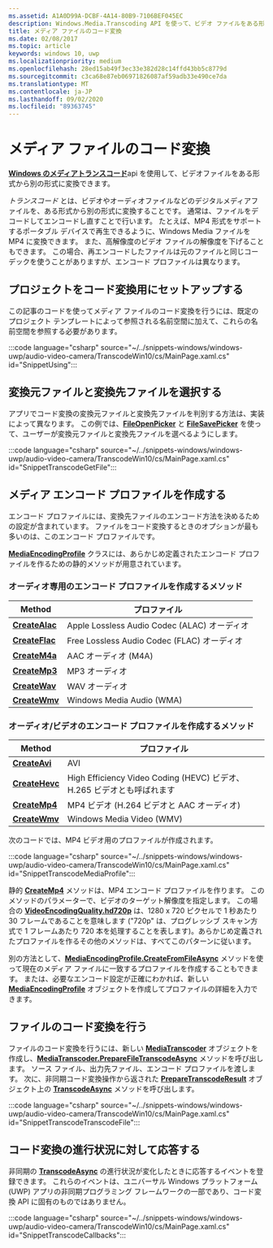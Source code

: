 ```yaml
---
ms.assetid: A1A0D99A-DCBF-4A14-80B9-7106BEF045EC
description: Windows.Media.Transcoding API を使って、ビデオ ファイルをある形式から別の形式にコード変換できます。
title: メディア ファイルのコード変換
ms.date: 02/08/2017
ms.topic: article
keywords: windows 10, uwp
ms.localizationpriority: medium
ms.openlocfilehash: 28ed15ab49f3ec33e382d28c14ffd43bb5c8779d
ms.sourcegitcommit: c3ca68e87eb06971826087af59adb33e490ce7da
ms.translationtype: MT
ms.contentlocale: ja-JP
ms.lasthandoff: 09/02/2020
ms.locfileid: "89363745"
---
```

# <a name="transcode-media-files"></a>メディア ファイルのコード変換



[**Windows のメディアトランスコード**](/uwp/api/Windows.Media.Transcoding)api を使用して、ビデオファイルをある形式から別の形式に変換できます。

*トランスコード* とは、ビデオやオーディオファイルなどのデジタルメディアファイルを、ある形式から別の形式に変換することです。 通常は、ファイルをデコードしてエンコードし直すことで行います。 たとえば、MP4 形式をサポートするポータブル デバイスで再生できるように、Windows Media ファイルを MP4 に変換できます。 また、高解像度のビデオ ファイルの解像度を下げることもできます。 この場合、再エンコードしたファイルは元のファイルと同じコーデックを使うことがありますが、エンコード プロファイルは異なります。

## <a name="set-up-your-project-for-transcoding"></a>プロジェクトをコード変換用にセットアップする

この記事のコードを使ってメディア ファイルのコード変換を行うには、既定のプロジェクト テンプレートによって参照される名前空間に加えて、これらの名前空間を参照する必要があります。

:::code language="csharp" source="~/../snippets-windows/windows-uwp/audio-video-camera/TranscodeWin10/cs/MainPage.xaml.cs" id="SnippetUsing":::

## <a name="select-source-and-destination-files"></a>変換元ファイルと変換先ファイルを選択する

アプリでコード変換の変換元ファイルと変換先ファイルを判別する方法は、実装によって異なります。 この例では、[**FileOpenPicker**](/uwp/api/Windows.Storage.Pickers.FileOpenPicker) と [**FileSavePicker**](/uwp/api/Windows.Storage.Pickers.FileSavePicker) を使って、ユーザーが変換元ファイルと変換先ファイルを選べるようにします。

:::code language="csharp" source="~/../snippets-windows/windows-uwp/audio-video-camera/TranscodeWin10/cs/MainPage.xaml.cs" id="SnippetTranscodeGetFile":::

## <a name="create-a-media-encoding-profile"></a>メディア エンコード プロファイルを作成する

エンコード プロファイルには、変換先ファイルのエンコード方法を決めるための設定が含まれています。 ファイルをコード変換するときのオプションが最も多いのは、このエンコード プロファイルです。

[**MediaEncodingProfile**](/uwp/api/Windows.Media.MediaProperties.MediaEncodingProfile) クラスには、あらかじめ定義されたエンコード プロファイルを作るための静的メソッドが用意されています。

### <a name="methods-for-creating-audio-only-encoding-profiles"></a>オーディオ専用のエンコード プロファイルを作成するメソッド

Method  |プロファイル  |
---------|---------|
[**CreateAlac**](/uwp/api/windows.media.mediaproperties.mediaencodingprofile.createalac)     |Apple Lossless Audio Codec (ALAC) オーディオ         |
[**CreateFlac**](/uwp/api/windows.media.mediaproperties.mediaencodingprofile.createflac)     |Free Lossless Audio Codec (FLAC) オーディオ         |
[**CreateM4a**](/uwp/api/windows.media.mediaproperties.mediaencodingprofile.createm4a)     |AAC オーディオ (M4A)         |
[**CreateMp3**](/uwp/api/windows.media.mediaproperties.mediaencodingprofile.createmp3)     |MP3 オーディオ         |
[**CreateWav**](/uwp/api/windows.media.mediaproperties.mediaencodingprofile.createwav)     |WAV オーディオ         |
[**CreateWmv**](/uwp/api/windows.media.mediaproperties.mediaencodingprofile.createwmv)     |Windows Media Audio (WMA)         |

### <a name="methods-for-creating-audio--video-encoding-profiles"></a>オーディオ/ビデオのエンコード プロファイルを作成するメソッド

Method  |プロファイル  |
---------|---------|
[**CreateAvi**](/uwp/api/windows.media.mediaproperties.mediaencodingprofile.createavi) |AVI |
[**CreateHevc**](/uwp/api/windows.media.mediaproperties.mediaencodingprofile.createhevc) |High Efficiency Video Coding (HEVC) ビデオ、H.265 ビデオとも呼ばれます |
[**CreateMp4**](/uwp/api/windows.media.mediaproperties.mediaencodingprofile.createmp4) |MP4 ビデオ (H.264 ビデオと AAC オーディオ) |
[**CreateWmv**](/uwp/api/windows.media.mediaproperties.mediaencodingprofile.createwmv) |Windows Media Video (WMV) |


次のコードでは、MP4 ビデオ用のプロファイルが作成されます。

:::code language="csharp" source="~/../snippets-windows/windows-uwp/audio-video-camera/TranscodeWin10/cs/MainPage.xaml.cs" id="SnippetTranscodeMediaProfile":::

静的 [**CreateMp4**](/uwp/api/windows.media.mediaproperties.mediaencodingprofile.createmp4) メソッドは、MP4 エンコード プロファイルを作ります。 このメソッドのパラメーターで、ビデオのターゲット解像度を指定します。 この場合の [**VideoEncodingQuality.hd720p**](/uwp/api/Windows.Media.MediaProperties.VideoEncodingQuality) は、1280 x 720 ピクセルで 1 秒あたり 30 フレームであることを意味します  ("720p" は、プログレッシブ スキャン方式で 1 フレームあたり 720 本を処理することを表します)。あらかじめ定義されたプロファイルを作るその他のメソッドは、すべてこのパターンに従います。

別の方法として、[**MediaEncodingProfile.CreateFromFileAsync**](/uwp/api/windows.media.mediaproperties.mediaencodingprofile.createfromfileasync) メソッドを使って現在のメディア ファイルに一致するプロファイルを作成することもできます。 または、必要なエンコード設定が正確にわかれば、新しい [**MediaEncodingProfile**](/uwp/api/Windows.Media.MediaProperties.MediaEncodingProfile) オブジェクトを作成してプロファイルの詳細を入力できます。

## <a name="transcode-the-file"></a>ファイルのコード変換を行う

ファイルのコード変換を行うには、新しい [**MediaTranscoder**](/uwp/api/Windows.Media.Transcoding.MediaTranscoder) オブジェクトを作成し、[**MediaTranscoder.PrepareFileTranscodeAsync**](/uwp/api/windows.media.transcoding.mediatranscoder.preparefiletranscodeasync) メソッドを呼び出します。 ソース ファイル、出力先ファイル、エンコード プロファイルを渡します。 次に、非同期コード変換操作から返された [**PrepareTranscodeResult**](/uwp/api/Windows.Media.Transcoding.PrepareTranscodeResult) オブジェクト上の [**TranscodeAsync**](/uwp/api/windows.media.transcoding.preparetranscoderesult.transcodeasync) メソッドを呼び出します。

:::code language="csharp" source="~/../snippets-windows/windows-uwp/audio-video-camera/TranscodeWin10/cs/MainPage.xaml.cs" id="SnippetTranscodeTranscodeFile":::

## <a name="respond-to-transcoding-progress"></a>コード変換の進行状況に対して応答する

非同期の [**TranscodeAsync**](/uwp/api/windows.media.transcoding.preparetranscoderesult.transcodeasync) の進行状況が変化したときに応答するイベントを登録できます。 これらのイベントは、ユニバーサル Windows プラットフォーム (UWP) アプリの非同期プログラミング フレームワークの一部であり、コード変換 API に固有のものではありません。

:::code language="csharp" source="~/../snippets-windows/windows-uwp/audio-video-camera/TranscodeWin10/cs/MainPage.xaml.cs" id="SnippetTranscodeCallbacks":::
